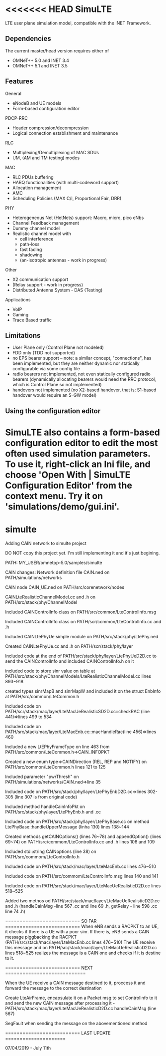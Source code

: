 <<<<<<< HEAD
SimuLTE
=======

LTE user plane simulation model, compatible with the INET Framework.

Dependencies
------------

The current master/head version requires either of

- OMNeT++ 5.0 and INET 3.4
- OMNeT++ 5.1 and INET 3.5

Features
--------

General

- eNodeB and UE models
- Form-based configuration editor

PDCP-RRC

- Header compression/decompression
- Logical connection establishment  and maintenance 

RLC

- Multiplexing/Demultiplexing of MAC SDUs
- UM, (AM and TM testing) modes

MAC

- RLC PDUs buffering
- HARQ functionalities (with multi-codeword support)
- Allocation management
- AMC
- Scheduling Policies (MAX C/I, Proportional Fair, DRR)

PHY

- Heterogeneous Net (HetNets) support: Macro, micro, pico eNbs
- Channel Feedback management
- Dummy channel model
- Realistic channel model with
  - cell interference
  - path-loss
  - fast fading
  - shadowing 
  - (an-isotropic antennas - work in progress)

Other

- X2 communication support
- (Relay support - work in progress)
- Distributed Antenna System - DAS (Testing)

Applications

- VoIP
- Gaming
- Trace Based traffic


Limitations
-----------

- User Plane only (Control Plane not modeled)
- FDD only (TDD not supported)
- no EPS bearer support – note: a similar concept, "connections", has 
  been implemented, but they are neither dynamic nor statically 
  configurable via some config file
- radio bearers not implemented, not even statically configured radio 
  bearers (dynamically allocating bearers would need the RRC protocol, 
  which is Control Plane so not implemented)
- handovers not implemented (no X2-based handover, that is; S1-based 
  handover would require an S-GW model)


Using the configuration editor
------------------------------

SimuLTE also contains a form-based configuration editor to edit the most 
often used simulation parameters. To use it, right-click an Ini file, and choose
'Open With | SimuLTE Configuration Editor' from the context menu. Try it on 
'simulations/demo/gui.ini'.
=======
# simulte
Adding CAIN network to simulte project

DO NOT copy this project yet. I'm still implementing it and it's just begining.

PATH: MY_USER/omnetpp-5.0/samples/simulte


CAIN changes:
Network definition file CAIN.ned on PATH/simulations/networks

CAIN node CAIN_UE.ned on PATH/src/corenetwork/nodes

CAINLteRealisticChannelModel.cc and .h on PATH/src/stack/phy/ChannelModel

Included CAINControlInfo class on PATH/src/common/LteControlInfo.msg

Included CAINControlInfo class on PATH/scr/common/LteControlInfo.cc and .h

Included CAINLtePhyUe simple module on PATH/src/stack/phy/LtePhy.ned

Created CAINLtePhyUe.cc and .h on PATH/scr/stack/phy/layer

Included code at the end of PATH/src/stack/phy/layer/LtePhyUeD2D.cc to send the CAINControlInfo and included CAINControlInfo.h on it

included code to store sinr value on table at PATH/src/stack/phy/ChannelModels/LteRealisticChannelModel.cc lines 893~918

created types sinrMapB and sinrMapW and included it on the struct EnbInfo at PATH/src/common/LteCommon.h

Included code on PATH/scr/stack/mac/layer/LteMacUeRealisticSD2D.cc::checkRAC (line 441)=>lines 499 to 534

Included code on PATH/src/stack/mac/layer/LteMacEnb.cc::macHandleRac(line 456)=>lines 460

Included a new LtEPhyFrameType on line 463 from PATH/src/common/LteCommon.h=>CAIN_INFOPKT

Created a new enum type=>CAINDirection (REL, REP and NOTIFY) on PATH/src/common/LteCommon.h lines 121 to 125

Included parameter "pwrThresh" on PATH/simulations/networks/CAIN.ned=>line 35

Included code on PATH/src/stack/phy/layer/LtePhyEnbD2D.cc=>lines 302-305 (line 307 is from original code) 

Included method handleCainInfoPkt on PATH/src/stack/phy/layer/LtePhyEnb.h and .cc

Included code on PATH/src/stack/phy/layer/LtePhyBase.cc on method LtePhyBase::handleUpperMessage (linha 130) lines 138~144

Created methods getCAINOptions() (lines 76~78) and appendOption() (lines 69~74) on PATH/src/commom/LteControlInfo.cc and  .h lines 108 and 109

Included std::string CAINoptions (line 38) on PATH/src/commom/LteControlInfo.h

Included code on PATH/src/stack/mac/layer/LteMacEnb.cc lines 476~510

Included  code on PATH/src/commom/LteControlInfo.msg lines 140 and 141

Included code on PATH/src/stack/mac/layer/LteMacUeRealisticD2D.cc lines 518~525

Added two methos od PATH/src/stack/mac/layer/LteMacUeRealisticD2D.cc and .h (handleCainMsg -line 567 .cc and  line 69 .h, getRelay - line 598 .cc line 74 .h)

========================== SO FAR ==========================
When eNB sends a RACPKT to an UE, it checks if there is a UE with a poor sinr. If there is, eNB sends a CAIN message piggbacking the RACPKT (PATH/src/stack/mac/layer/LteMacEnb.cc lines 476~510)
The UE receive this message and on PATH/src/stack/mac/layer/LteMacUeRealisticD2D.cc lines 518~525 realizes the message is a CAIN one and checks if it is destine to it.

========================== NEXT ============================

When the UE receive a CAIN message destined to it, proccess it and forward the message to the correct destination

Create LteAirFrame, encapsulate it on a Packet msg to set ControlInfo to it and send the new CAIN message after processing it - PATH/src/stack/mac/layer/LteMacUeRealisticD2D.cc handleCainMsg (line 567)

SegFault when sending the message on the abovementioned method

========================== LAST UPDATE =====================

07/04/2019 - July 11th


